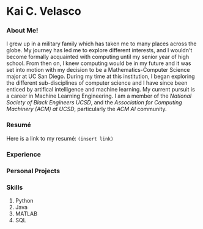 # Kai C. Velasco
### About Me!
I grew up in a military family which has taken me to many places across the globe. My journey has led me to explore different interests, and I wouldn't become formally acquainted with computing until my senior year of high school. From then on, I knew computing would be in my future and it was set into motion with my decision to be a Mathematics-Computer Science major at UC San Diego. During my time at this institution, I began exploring the different sub-disciplines of computer science and I have since been enticed by artifical intelligence and machine learning. My current pursuit is a career in Machine Learning Engineering. I am a member of the *National Society of Black Engineers UCSD*, and the *Association for Computing Machinery (ACM) at UCSD*, particularly the *ACM AI* community. 

### Resumé
Here is a link to my resumé: `(insert link)`

### Experience

### Personal Projects

### Skills
1. Python
2. Java
3. MATLAB
4. SQL


